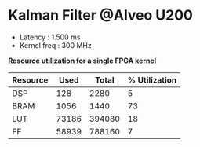 # Kalman Filter @Alveo U200

* Latency : 1.500 ms
* Kernel freq : 300 MHz

**Resource utilization for a single FPGA kernel**

Resource      | Used          | Total         | % Utilization
------------- | ------------- | ------------- | -------------
DSP           | 128           | 2280          | 5
BRAM          | 1056          | 1440          | 73
LUT           | 73186         | 394080        | 18
FF            | 58939         | 788160        | 7
